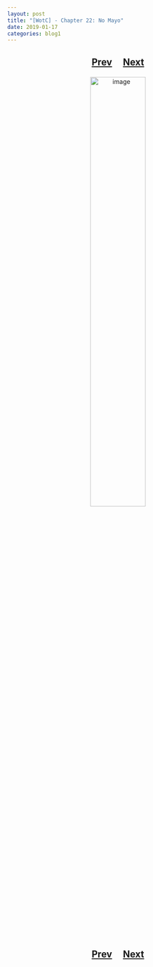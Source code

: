 ```yaml
---
layout: post
title: "[WotC] - Chapter 22: No Mayo"
date: 2019-01-17
categories: blog1
---
```


<h2>
  <p style="text-align:center;">
    <a href="/wingsofthechorus/archive/2019/01/03/chapter21">Prev</a>
    &nbsp;&nbsp;&nbsp;
    <a href="/wingsofthechorus/archive/2019/01/24/chapter23">Next</a>
  </p>
</h2>

<p style="text-align:center;">
  <img src="/wingsofthechorus/images/comics/c22.png" width="50%" alt="image"/>
</p>

<h2>
  <p style="text-align:center;">
    <a href="/wingsofthechorus/archive/2019/01/03/chapter21">Prev</a>
    &nbsp;&nbsp;&nbsp;
    <a href="/wingsofthechorus/archive/2019/01/24/chapter23">Next</a>
  </p>
</h2>
